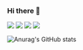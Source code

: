 ### Hi there 👋

<img src="https://img.shields.io/badge/cplusplus-00599C?style=flat&logo=C++&logoColor=FFFFFF"/> <img src="https://img.shields.io/badge/JavaScript-F7DF1E?style=flat&logo=JavaScript&logoColor=FFFFFF"/> <img src="https://img.shields.io/badge/Kotlin-7F52FF?style=flat&logo=Kotlin&logoColor=FFFFFF"/> <img src="https://img.shields.io/badge/Unreal-0E1128?style=flat&logo=UnrealEngine&logoColor=FFFFFF"/>


![Anurag's GitHub stats](https://github-readme-stats.vercel.app/api?username=Durumyisking&show_icons=true&theme=radical)

<!--
**Durumyisking/Durumyisking** is a ✨ _special_ ✨ repository because its `README.md` (this file) appears on your GitHub profile.




-->
